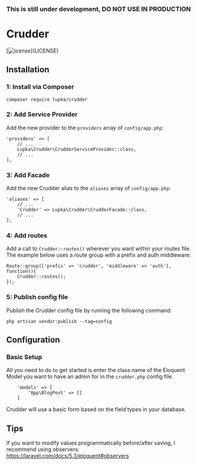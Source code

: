 ### This is still under development, DO NOT USE IN PRODUCTION

# Crudder

[![[]()icense](https://img.shields.io/badge/license-MIT-brightgreen.svg?style=flat)](LICENSE)

## Installation

### 1: Install via Composer
```
composer require lupka/crudder
```

### 2: Add Service Provider

Add the new provider to the `providers` array of `config/app.php`:
```
'providers' => [
    // ...
    Lupka\Crudder\CrudderServiceProvider::class,
    // ...
],
```

### 3: Add Facade
Add the new Crudder alias to the `aliases` array of `config/app.php`:
```
'aliases' => [
    // ...
    'Crudder' => Lupka\Crudder\CrudderFacade::class,
    // ...
],
```

### 4: Add routes
Add a call to `Crudder::routes()` wherever you want within your routes file. The example below uses a route group with a prefix and auth middleware:
```
Route::group(['prefix' => 'crudder', 'middleware' => 'auth'], function(){
    Crudder::routes();
});
```

### 5: Publish config file
Publish the Crudder config file by running the following command:
```
php artisan vendor:publish --tag=config
```

## Configuration

### Basic Setup
All you need to do to get started is enter the class name of the Eloquent Model you want to have an admin for in the `crudder.php` config file.
```
    'models' => [
        'App\BlogPost' => []    
    ]
```    
Crudder will use a basic form based on the field types in your database.

## Tips
If you want to modify values programmatically before/after saving, I recommend using observers: https://laravel.com/docs/5.3/eloquent#observers
